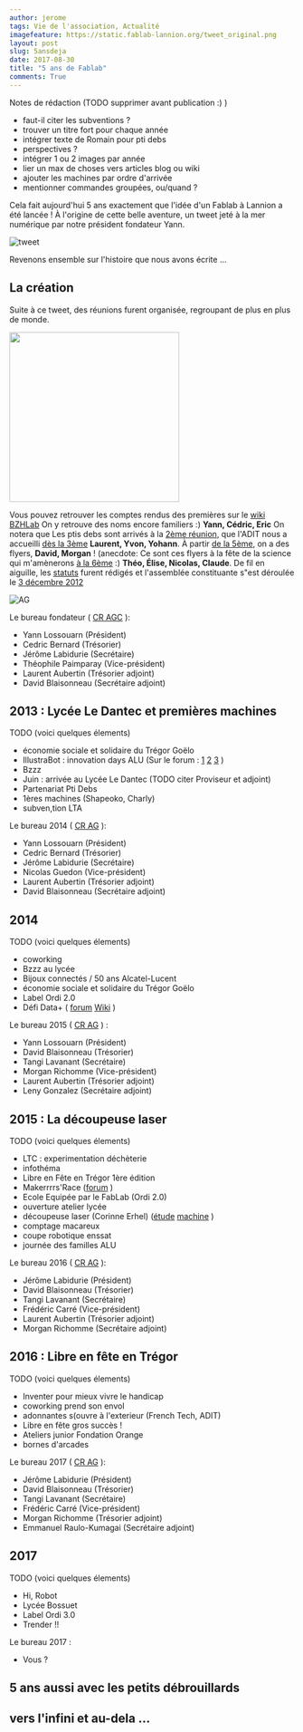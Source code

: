 ```yaml
---
author: jerome
tags: Vie de l'association, Actualité
imagefeature: https://static.fablab-lannion.org/tweet_original.png
layout: post
slug: 5ansdeja
date: 2017-08-30
title: "5 ans de Fablab"
comments: True
---
```


Notes de rédaction (TODO supprimer avant publication :) )
* faut-il citer les subventions ?
* trouver un titre fort pour chaque année
* intégrer texte de Romain pour pti debs
* perspectives ?
* intégrer 1 ou 2 images par année
* lier un max de choses vers articles blog ou wiki
* ajouter les machines par ordre d'arrivée
* mentionner commandes groupées, ou/quand ?


Cela fait aujourd'hui 5 ans exactement que l'idée d'un Fablab à Lannion a été lancée !
À  l'origine de cette belle aventure, un tweet jeté à la mer numérique par notre président fondateur Yann.

![tweet](https://static.fablab-lannion.org/tweet_original.png)

Revenons ensemble sur l'histoire que nous avons écrite ...

## La création
Suite à ce tweet, des réunions furent organisée, regroupant de plus en plus de monde.

<img src="https://static.fablab-lannion.org/Reunion10.jpg" width="300">

Vous pouvez retrouver les comptes rendus des premières sur le [wiki BZHLab](http://bzhlab.wikidot.com/fablab-lannion)
On y retrouve des noms encore familiers :) **Yann, Cédric, Eric**
On notera que Les ptis debs sont arrivés à la [2ème réunion](http://yann.lossouarn.net/2012/09/30/compte-rendu-de-la-reunion-fablab2-et-annonce-de-la-reunion-3/), que l'ADIT nous a accueilli [dès la 3ème](http://yann.lossouarn.net/2012/10/02/compte-rendu-de-la-reunion-fablab-3/) **Laurent, Yvon, Yohann**. À partir [de la 5ème](http://www.fablab-lannion.org/2012/10/compte-rendu-de-la-reunion-5), on a des flyers, **David, Morgan** ! (anecdote: Ce sont ces flyers à la fête de la science qui m'amènerons [à la 6ème](http://www.fablab-lannion.org/2012/10/compte-rendu-de-la-reunion-6) :) **Théo, Élise, Nicolas, Claude**. De fil en aiguille, les [statuts](http://wiki.fablab-lannion.org//index.php?title=Statuts) furent rédigés et l'assemblée constituante s"est déroulée le [3 décembre 2012](http://www.fablab-lannion.org/2012/12/assemblee-constituante.html)

![AG](https://static.fablab-lannion.org/FABLAB2-300x200.jpg)

Le bureau fondateur  ( [CR AGC](http://wiki.fablab-lannion.org/index.php?title=Compte_Rendu_AG_2012) ):
* Yann Lossouarn (Président)
* Cedric Bernard (Trésorier)
* Jérôme Labidurie (Secrétaire)
* Théophile Paimparay (Vice-président)
* Laurent Aubertin (Trésorier adjoint)
* David Blaisonneau (Secrétaire adjoint)

## 2013 : Lycée Le Dantec et premières machines

TODO (voici quelques élements)
* économie sociale et solidaire du Trégor Goëlo
* IllustraBot : innovation days ALU (Sur le forum : [1](http://forum.fablab-lannion.org/viewtopic.php?f=2&t=241) [2](http://forum.fablab-lannion.org/viewtopic.php?f=2&t=239) [3](http://forum.fablab-lannion.org/viewtopic.php?f=2&t=240) )
* Bzzz
* Juin : arrivée au Lycée Le Dantec (TODO citer Proviseur et adjoint)
* Partenariat Pti Debs
* 1ères machines (Shapeoko, Charly)
* subven,tion LTA

Le bureau 2014 ( [CR AG](http://wiki.fablab-lannion.org/index.php?title=Compte_Rendu_AG_2013) ):
* Yann Lossouarn (Président)
* Cedric Bernard (Trésorier)
* Jérôme Labidurie (Secrétaire)
* Nicolas Guedon (Vice-président)
* Laurent Aubertin (Trésorier adjoint)
* David Blaisonneau (Secrétaire adjoint)

## 2014

TODO (voici quelques élements)
* coworking
* Bzzz au lycée
* Bijoux connectés / 50 ans Alcatel-Lucent
* économie sociale et solidaire du Trégor Goëlo
* Label Ordi 2.0
* Défi Data+ ( [forum](http://forum.fablab-lannion.org/viewtopic.php?f=2&t=263) [Wiki](http://wiki.fablab-lannion.org/index.php?title=Cat%C3%A9gorie:Data%2B) )

Le bureau 2015 ( [CR AG](http://wiki.fablab-lannion.org/index.php?title=Compte_Rendu_AG_2014) ) :
* Yann Lossouarn (Président)
* David Blaisonneau (Trésorier)
* Tangi Lavanant (Secrétaire)
* Morgan Richomme (Vice-président)
* Laurent Aubertin (Trésorier adjoint)
* Leny Gonzalez (Secrétaire adjoint)

## 2015 : La découpeuse laser

TODO (voici quelques élements)
* LTC : experimentation déchèterie
* infothéma
* Libre en Fête en Trégor 1ère édition
* Makerrrrs'Race ([forum](http://forum.fablab-lannion.org/viewtopic.php?f=2&t=92) )
* Ecole Equipée par le FabLab (Ordi 2.0)
* ouverture atelier lycée
* découpeuse laser (Corinne Erhel) ([étude](http://wiki.fablab-lannion.org/index.php?title=ReunionLaser29042015) [machine](http://wiki.fablab-lannion.org/index.php?title=D%C3%A9coupeuse_laser_Keyland) )
* comptage macareux
* coupe robotique enssat
* journée des familles ALU

Le bureau 2016 ( [CR AG](http://wiki.fablab-lannion.org/index.php?title=Compte_Rendu_AG_2015) ):
* Jérôme Labidurie (Président)
* David Blaisonneau (Trésorier)
* Tangi Lavanant (Secrétaire)
* Frédéric Carré (Vice-président)
* Laurent Aubertin (Trésorier adjoint)
* Morgan Richomme (Secrétaire adjoint)

## 2016 : Libre en fête en Trégor

TODO (voici quelques élements)
* Inventer pour mieux vivre le handicap
* coworking prend son envol
* adonnantes s(ouvre à l'exterieur (French Tech, ADIT)
* Libre en fête gros succès !
* Ateliers junior Fondation Orange
* bornes d'arcades


Le bureau 2017 ( [CR AG](http://wiki.fablab-lannion.org/index.php?title=Compte_Rendu_AG_2016) ):
* Jérôme Labidurie (Président)
* David Blaisonneau (Trésorier)
* Tangi Lavanant (Secrétaire)
* Frédéric Carré (Vice-président)
* Morgan Richomme (Trésorier adjoint)
* Emmanuel Raulo-Kumagai (Secrétaire adjoint)

## 2017

TODO (voici quelques élements)
* Hi, Robot
* Lycée Bossuet
* Label Ordi 3.0
* Trender !!

Le bureau 2017 :
* Vous ?

## 5 ans aussi avec les petits débrouillards

## vers l'infini et au-dela ...
